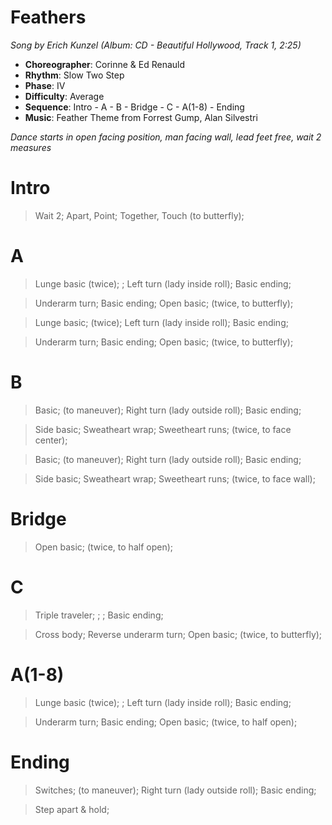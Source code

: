 # Feathers
*Song by Erich Kunzel (Album: CD - Beautiful Hollywood, Track 1, 2:25)*

* **Choreographer**: Corinne & Ed Renauld
* **Rhythm**: Slow Two Step
* **Phase**: IV
* **Difficulty**: Average
* **Sequence**: Intro - A - B - Bridge - C - A(1-8) - Ending
* **Music**: Feather Theme from Forrest Gump, Alan Silvestri

*Dance starts in open facing position, man facing wall, lead feet free, wait 2 measures*

# Intro

> Wait 2; Apart, Point; Together, Touch (to butterfly);

# A

> Lunge basic (twice); ;  Left turn (lady inside roll); Basic ending;

> Underarm turn; Basic ending; Open basic; (twice, to butterfly);

> Lunge basic; (twice); Left turn (lady inside roll); Basic ending;

> Underarm turn; Basic ending; Open basic; (twice, to butterfly);

# B

> Basic; (to maneuver); Right turn (lady outside roll); Basic ending;

> Side basic; Sweatheart wrap; Sweetheart runs; (twice, to face center);

> Basic; (to maneuver); Right turn (lady outside roll); Basic ending;

> Side basic; Sweatheart wrap; Sweetheart runs; (twice, to face wall);

# Bridge

> Open basic; (twice, to half open);

# C

> Triple traveler; ; ; Basic ending;

> Cross body; Reverse underarm turn; Open basic; (twice, to butterfly);

# A(1-8)

> Lunge basic (twice); ;  Left turn (lady inside roll); Basic ending;

> Underarm turn; Basic ending; Open basic; (twice, to half open);

# Ending

> Switches; (to maneuver); Right turn (lady outside roll); Basic ending;

> Step apart & hold;

<meta name="x:audio-file" content="a/Alan Silvestri/Alan Silvestri - I'm Forrest... Forrest Gump.mp3">